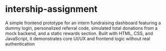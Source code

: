 # intership-assignment
A simple frontend prototype for an intern fundraising dashboard featuring a dummy login, personalized referral code, simulated total donations from a mock backend, and a static rewards section. Built with HTML, CSS, and JavaScript, it demonstrates core UI/UX and frontend logic without real authentication
